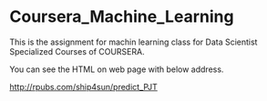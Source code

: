 # Coursera_Machine_Learning

This is the assignment for machin learning class for Data Scientist Specialized Courses of COURSERA.

You can see the HTML on web page with below address.


http://rpubs.com/ship4sun/predict_PJT
